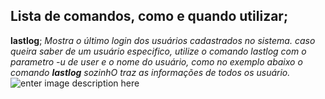 ## Lista de comandos, como e quando utilizar;
**lastlog**; *Mostra o último login dos usuários cadastrados no sistema. caso queira saber de um usuário especifico, utilize o comando lastlog com o parametro -u de user e o nome do usuário, como no exemplo abaixo o comando **lastlog** sozinhO traz as informações de todos os usuário.*
![enter image description here](https://lh3.googleusercontent.com/wcWy5R89CPUaZGE3Hjfq5BE60flGTmniajPgo_t-m0d2vK0LMxGB9w-YsG0pmQx_ivya6sT0uU95Cg "exemple")
